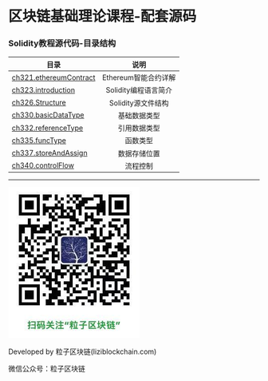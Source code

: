 # 区块链基础理论课程-配套源码

### Solidity教程源代码-目录结构


| 目录 | 说明 |
| - | :-: |
| [ch321.ethereumContract](./ch321.ethereumContract) | Ethereum智能合约详解 |
| [ch323.introduction](./ch323.introduction) | Solidity编程语言简介 |
| [ch326.Structure](./ch326.Structure) | Solidity源文件结构 |
| [ch330.basicDataType](./ch330.basicDataType) | 基础数据类型 |
| [ch332.referenceType](./ch332.referenceType) | 引用数据类型 |
| [ch335.funcType](./ch335.funcType) | 函数类型 |
| [ch337.storeAndAssign](./ch337.storeAndAssign) | 数据存储位置 |
| [ch340.controlFlow](./ch340.controlFlow) | 流程控制 |



***
![](../../imgs/liziblockchain_wechat.jpg)


Developed by 粒子区块链(liziblockchain.com)

微信公众号：粒子区块链
